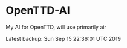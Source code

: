 # OpenTTD-AI
My AI for OpenTTD, will use primarily air

Latest backup: Sun Sep 15 22:36:01 UTC 2019
